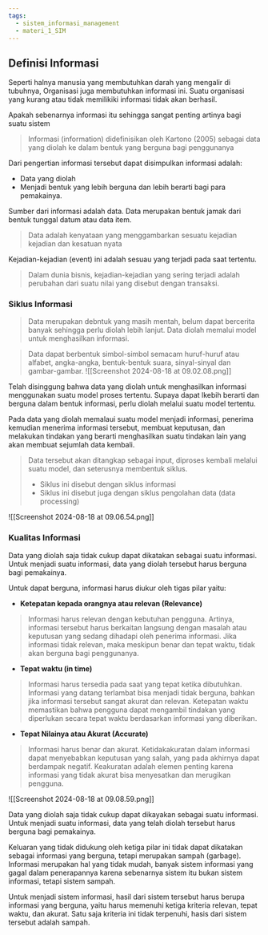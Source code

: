 ```yaml
---
tags:
  - sistem_informasi_management
  - materi_1_SIM
---
```



## Definisi Informasi

Seperti halnya manusia yang membutuhkan darah yang mengalir di tubuhnya, Organisasi juga membutuhkan informasi ini. Suatu organisasi yang kurang atau tidak memilikiki informasi tidak akan berhasil.

Apakah sebenarnya informasi itu sehingga sangat penting artinya bagi suatu sistem
> Informasi (information) didefinisikan oleh Kartono (2005) sebagai data yang diolah ke dalam bentuk yang berguna bagi penggunanya

Dari pengertian informasi tersebut dapat disimpulkan informasi adalah:
- Data yang diolah
- Menjadi bentuk yang lebih berguna dan lebih berarti bagi para pemakainya.

Sumber dari informasi adalah data. Data merupakan bentuk jamak dari bentuk tunggal datum atau data item. 
>Data adalah kenyataan yang menggambarkan sesuatu kejadian kejadian dan kesatuan nyata

Kejadian-kejadian (event) ini adalah sesuau yang terjadi pada saat tertentu. 
>Dalam dunia bisnis, kejadian-kejadian yang sering terjadi adalah perubahan dari suatu nilai yang disebut dengan transaksi.


### Siklus Informasi

> Data merupakan debntuk yang masih mentah, belum dapat bercerita banyak sehingga perlu diolah lebih lanjut. Data diolah memalui model untuk menghasilkan informasi.


>Data dapat berbentuk simbol-simbol semacam huruf-huruf atau alfabet, angka-angka, bentuk-bentuk suara, sinyal-sinyal dan gambar-gambar.
![[Screenshot 2024-08-18 at 09.02.08.png]]

Telah disinggung bahwa data yang diolah untuk menghasilkan informasi menggunakan suatu model proses tertentu. Supaya dapat lkebih berarti dan berguna dalam bentuk informasi, perlu diolah melalui suatu model tertentu. 

Pada data yang diolah memalaui suatu model menjadi informasi, penerima kemudian menerima informasi tersebut, membuat keputusan, dan melakukan tindakan yang berarti menghasilkan suatu tindakan lain yang akan membuat sejumlah data kembali.

>Data tersebut akan ditangkap sebagai input, diproses kembali melalui suatu model, dan seterusnya membentuk siklus.
>- Siklus ini disebut dengan siklus informasi
>- Siklus ini disebut juga dengan siklus pengolahan data (data processing)

![[Screenshot 2024-08-18 at 09.06.54.png]]

### Kualitas Informasi

Data yang diolah saja tidak cukup dapat dikatakan sebagai suatu informasi. Untuk menjadi suatu informasi, data yang diolah tersebut harus berguna bagi pemakainya.

Untuk dapat berguna, informasi harus diukur oleh tigas pilar yaitu:

- **Ketepatan kepada orangnya atau relevan (Relevance)**
> Informasi harus relevan dengan kebutuhan pengguna. Artinya, informasi tersebut harus berkaitan langsung dengan masalah atau keputusan yang sedang dihadapi oleh penerima informasi. Jika informasi tidak relevan, maka meskipun benar dan tepat waktu, tidak akan berguna bagi penggunanya.
  
  
- **Tepat waktu (in time)**
> Informasi harus tersedia pada saat yang tepat ketika dibutuhkan. Informasi yang datang terlambat bisa menjadi tidak berguna, bahkan jika informasi tersebut sangat akurat dan relevan. Ketepatan waktu memastikan bahwa pengguna dapat mengambil tindakan yang diperlukan secara tepat waktu berdasarkan informasi yang diberikan.


- **Tepat Nilainya atau Akurat (Accurate)**
>Informasi harus benar dan akurat. Ketidakakuratan dalam informasi dapat menyebabkan keputusan yang salah, yang pada akhirnya dapat berdampak negatif. Keakuratan adalah elemen penting karena informasi yang tidak akurat bisa menyesatkan dan merugikan pengguna.

![[Screenshot 2024-08-18 at 09.08.59.png]]

Data yang diolah saja tidak cukup dapat dikayakan sebagai suatu informasi. Untuk menjadi suatu informasi, data yang telah diolah tersebut harus berguna bagi pemakainya.

Keluaran yang tidak didukung oleh ketiga pilar ini tidak dapat dikatakan sebagai informasi yang berguna, tetapi merupakan sampah (garbage). Informasi merupakan hal yang tidak mudah, banyak sistem informasi yang gagal dalam penerapannya karena sebenarnya sistem itu bukan sistem informasi, tetapi sistem sampah.

Untuk menjadi sistem informasi, hasil dari sistem tersebut harus berupa informasi yang berguna, yaitu harus memenuhi ketiga kriteria relevan, tepat waktu, dan akurat. Satu saja kriteria ini tidak terpenuhi, hasis dari sistem tersebut adalah sampah.

